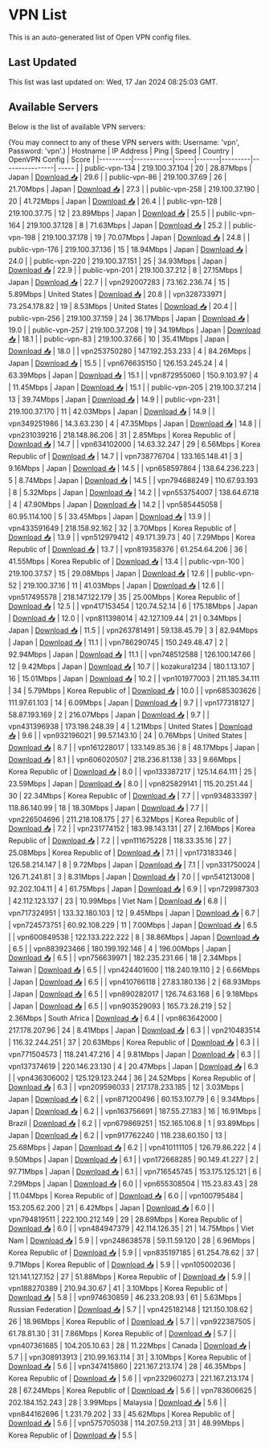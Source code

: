 # VPN List

This is an auto-generated list of Open VPN config files.

## Last Updated

This list was last updated on: Wed, 17 Jan 2024 08:25:03 GMT.

## Available Servers

Below is the list of available VPN servers:

(You may connect to any of these VPN servers with: Username: 'vpn', Password: 'vpn'.)
| Hostname | IP Address | Ping | Speed | Country | OpenVPN Config | Score |
|----------|------------|------|-------|---------|----------------| ----- |
| public-vpn-134 | 219.100.37.104 | 20 | 28.87Mbps | Japan | [Download 📥](./configs/server_0_JP.ovpn) | 29.6 |
| public-vpn-86 | 219.100.37.69 | 26 | 21.70Mbps | Japan | [Download 📥](./configs/server_1_JP.ovpn) | 27.3 |
| public-vpn-258 | 219.100.37.190 | 20 | 41.72Mbps | Japan | [Download 📥](./configs/server_2_JP.ovpn) | 26.4 |
| public-vpn-128 | 219.100.37.75 | 12 | 23.89Mbps | Japan | [Download 📥](./configs/server_3_JP.ovpn) | 25.5 |
| public-vpn-164 | 219.100.37.128 | 8 | 71.63Mbps | Japan | [Download 📥](./configs/server_4_JP.ovpn) | 25.2 |
| public-vpn-198 | 219.100.37.178 | 19 | 70.07Mbps | Japan | [Download 📥](./configs/server_5_JP.ovpn) | 24.8 |
| public-vpn-176 | 219.100.37.136 | 15 | 18.94Mbps | Japan | [Download 📥](./configs/server_6_JP.ovpn) | 24.0 |
| public-vpn-220 | 219.100.37.151 | 25 | 34.93Mbps | Japan | [Download 📥](./configs/server_7_JP.ovpn) | 22.9 |
| public-vpn-201 | 219.100.37.212 | 8 | 27.15Mbps | Japan | [Download 📥](./configs/server_8_JP.ovpn) | 22.7 |
| vpn292007283 | 73.162.236.74 | 15 | 5.89Mbps | United States | [Download 📥](./configs/server_9_US.ovpn) | 20.8 |
| vpn328733971 | 73.254.178.82 | 19 | 8.53Mbps | United States | [Download 📥](./configs/server_10_US.ovpn) | 20.4 |
| public-vpn-256 | 219.100.37.159 | 24 | 36.17Mbps | Japan | [Download 📥](./configs/server_11_JP.ovpn) | 19.0 |
| public-vpn-257 | 219.100.37.208 | 19 | 34.19Mbps | Japan | [Download 📥](./configs/server_12_JP.ovpn) | 18.1 |
| public-vpn-83 | 219.100.37.66 | 10 | 35.41Mbps | Japan | [Download 📥](./configs/server_13_JP.ovpn) | 18.0 |
| vpn253750280 | 147.192.253.233 | 4 | 84.26Mbps | Japan | [Download 📥](./configs/server_14_JP.ovpn) | 15.5 |
| vpn676635150 | 126.153.245.24 | 4 | 63.39Mbps | Japan | [Download 📥](./configs/server_15_JP.ovpn) | 15.1 |
| vpn872955060 | 150.9.103.97 | 4 | 11.45Mbps | Japan | [Download 📥](./configs/server_16_JP.ovpn) | 15.1 |
| public-vpn-205 | 219.100.37.214 | 13 | 39.74Mbps | Japan | [Download 📥](./configs/server_17_JP.ovpn) | 14.9 |
| public-vpn-231 | 219.100.37.170 | 11 | 42.03Mbps | Japan | [Download 📥](./configs/server_18_JP.ovpn) | 14.9 |
| vpn349251986 | 14.3.63.230 | 4 | 47.35Mbps | Japan | [Download 📥](./configs/server_19_JP.ovpn) | 14.8 |
| vpn231039216 | 218.148.86.206 | 31 | 2.85Mbps | Korea Republic of | [Download 📥](./configs/server_20_KR.ovpn) | 14.7 |
| vpn634102000 | 14.63.32.247 | 29 | 6.56Mbps | Korea Republic of | [Download 📥](./configs/server_21_KR.ovpn) | 14.7 |
| vpn738776704 | 133.165.148.41 | 3 | 9.16Mbps | Japan | [Download 📥](./configs/server_22_JP.ovpn) | 14.5 |
| vpn658597864 | 138.64.236.223 | 5 | 8.74Mbps | Japan | [Download 📥](./configs/server_23_JP.ovpn) | 14.5 |
| vpn794688249 | 110.67.93.193 | 8 | 5.32Mbps | Japan | [Download 📥](./configs/server_24_JP.ovpn) | 14.2 |
| vpn553754007 | 138.64.67.18 | 4 | 47.90Mbps | Japan | [Download 📥](./configs/server_25_JP.ovpn) | 14.2 |
| vpn585445058 | 60.95.114.100 | 5 | 33.45Mbps | Japan | [Download 📥](./configs/server_26_JP.ovpn) | 13.9 |
| vpn433591649 | 218.158.92.162 | 32 | 3.70Mbps | Korea Republic of | [Download 📥](./configs/server_27_KR.ovpn) | 13.9 |
| vpn512979412 | 49.171.39.73 | 40 | 7.29Mbps | Korea Republic of | [Download 📥](./configs/server_28_KR.ovpn) | 13.7 |
| vpn819358376 | 61.254.64.206 | 36 | 41.55Mbps | Korea Republic of | [Download 📥](./configs/server_29_KR.ovpn) | 13.4 |
| public-vpn-100 | 219.100.37.57 | 15 | 29.08Mbps | Japan | [Download 📥](./configs/server_30_JP.ovpn) | 12.6 |
| public-vpn-52 | 219.100.37.16 | 11 | 41.03Mbps | Japan | [Download 📥](./configs/server_31_JP.ovpn) | 12.6 |
| vpn517495578 | 218.147.122.179 | 35 | 25.00Mbps | Korea Republic of | [Download 📥](./configs/server_32_KR.ovpn) | 12.5 |
| vpn417153454 | 120.74.52.14 | 6 | 175.18Mbps | Japan | [Download 📥](./configs/server_33_JP.ovpn) | 12.0 |
| vpn811398014 | 42.127.109.44 | 21 | 0.34Mbps | Japan | [Download 📥](./configs/server_34_JP.ovpn) | 11.5 |
| vpn263781491 | 59.138.45.79 | 3 | 82.94Mbps | Japan | [Download 📥](./configs/server_35_JP.ovpn) | 11.1 |
| vpn786290745 | 150.249.48.47 | 2 | 92.94Mbps | Japan | [Download 📥](./configs/server_36_JP.ovpn) | 11.1 |
| vpn748512588 | 126.100.147.66 | 12 | 9.42Mbps | Japan | [Download 📥](./configs/server_37_JP.ovpn) | 10.7 |
| kozakura1234 | 180.1.13.107 | 16 | 15.01Mbps | Japan | [Download 📥](./configs/server_38_JP.ovpn) | 10.2 |
| vpn101977003 | 211.185.34.111 | 34 | 5.79Mbps | Korea Republic of | [Download 📥](./configs/server_39_KR.ovpn) | 10.0 |
| vpn685303626 | 111.97.61.103 | 14 | 6.09Mbps | Japan | [Download 📥](./configs/server_40_JP.ovpn) | 9.7 |
| vpn177318127 | 58.87.193.169 | 2 | 216.07Mbps | Japan | [Download 📥](./configs/server_41_JP.ovpn) | 9.7 |
| vpn431396938 | 173.198.248.39 | 4 | 1.21Mbps | United States | [Download 📥](./configs/server_42_US.ovpn) | 9.6 |
| vpn932196021 | 99.57.143.10 | 24 | 0.76Mbps | United States | [Download 📥](./configs/server_43_US.ovpn) | 8.7 |
| vpn161228017 | 133.149.85.36 | 8 | 48.17Mbps | Japan | [Download 📥](./configs/server_44_JP.ovpn) | 8.1 |
| vpn606020507 | 218.236.81.138 | 33 | 9.66Mbps | Korea Republic of | [Download 📥](./configs/server_45_KR.ovpn) | 8.0 |
| vpn133387217 | 125.14.64.111 | 25 | 23.59Mbps | Japan | [Download 📥](./configs/server_46_JP.ovpn) | 8.0 |
| vpn825829141 | 115.20.251.44 | 30 | 22.34Mbps | Korea Republic of | [Download 📥](./configs/server_47_KR.ovpn) | 7.7 |
| vpn934833397 | 118.86.140.99 | 18 | 18.30Mbps | Japan | [Download 📥](./configs/server_48_JP.ovpn) | 7.7 |
| vpn226504696 | 211.218.108.175 | 27 | 6.32Mbps | Korea Republic of | [Download 📥](./configs/server_49_KR.ovpn) | 7.2 |
| vpn231774152 | 183.98.143.131 | 27 | 2.16Mbps | Korea Republic of | [Download 📥](./configs/server_50_KR.ovpn) | 7.2 |
| vpn111675228 | 118.33.35.16 | 27 | 25.08Mbps | Korea Republic of | [Download 📥](./configs/server_51_KR.ovpn) | 7.1 |
| vpn173183346 | 126.58.214.147 | 8 | 9.72Mbps | Japan | [Download 📥](./configs/server_52_JP.ovpn) | 7.1 |
| vpn331750024 | 126.71.241.81 | 3 | 8.31Mbps | Japan | [Download 📥](./configs/server_53_JP.ovpn) | 7.0 |
| vpn541213008 | 92.202.104.11 | 4 | 61.75Mbps | Japan | [Download 📥](./configs/server_54_JP.ovpn) | 6.9 |
| vpn729987303 | 42.112.123.137 | 23 | 10.99Mbps | Viet Nam | [Download 📥](./configs/server_55_VN.ovpn) | 6.8 |
| vpn717324951 | 133.32.180.103 | 12 | 9.45Mbps | Japan | [Download 📥](./configs/server_56_JP.ovpn) | 6.7 |
| vpn724573751 | 60.92.108.229 | 11 | 7.00Mbps | Japan | [Download 📥](./configs/server_57_JP.ovpn) | 6.5 |
| vpn600849538 | 122.133.222.222 | 8 | 38.86Mbps | Japan | [Download 📥](./configs/server_58_JP.ovpn) | 6.5 |
| vpn883923466 | 180.199.192.146 | 4 | 196.00Mbps | Japan | [Download 📥](./configs/server_59_JP.ovpn) | 6.5 |
| vpn756639971 | 182.235.231.66 | 18 | 2.34Mbps | Taiwan | [Download 📥](./configs/server_60_TW.ovpn) | 6.5 |
| vpn424401600 | 118.240.19.110 | 2 | 6.66Mbps | Japan | [Download 📥](./configs/server_61_JP.ovpn) | 6.5 |
| vpn410766118 | 27.83.180.136 | 2 | 68.93Mbps | Japan | [Download 📥](./configs/server_62_JP.ovpn) | 6.5 |
| vpn890282017 | 126.74.63.168 | 6 | 9.18Mbps | Japan | [Download 📥](./configs/server_63_JP.ovpn) | 6.5 |
| vpn903529093 | 165.73.28.219 | 52 | 2.36Mbps | South Africa | [Download 📥](./configs/server_64_ZA.ovpn) | 6.4 |
| vpn863642000 | 217.178.207.96 | 24 | 8.41Mbps | Japan | [Download 📥](./configs/server_65_JP.ovpn) | 6.3 |
| vpn210483514 | 116.32.244.251 | 37 | 20.63Mbps | Korea Republic of | [Download 📥](./configs/server_66_KR.ovpn) | 6.3 |
| vpn771504573 | 118.241.47.216 | 4 | 9.81Mbps | Japan | [Download 📥](./configs/server_67_JP.ovpn) | 6.3 |
| vpn137374619 | 220.146.23.130 | 4 | 20.47Mbps | Japan | [Download 📥](./configs/server_68_JP.ovpn) | 6.3 |
| vpn436306002 | 125.129.123.244 | 36 | 24.52Mbps | Korea Republic of | [Download 📥](./configs/server_69_KR.ovpn) | 6.3 |
| vpn209596033 | 217.178.233.185 | 12 | 3.03Mbps | Japan | [Download 📥](./configs/server_70_JP.ovpn) | 6.2 |
| vpn871200496 | 60.153.107.79 | 6 | 9.34Mbps | Japan | [Download 📥](./configs/server_71_JP.ovpn) | 6.2 |
| vpn163756691 | 187.55.27.183 | 16 | 16.91Mbps | Brazil | [Download 📥](./configs/server_72_BR.ovpn) | 6.2 |
| vpn679869251 | 152.165.106.8 | 1 | 93.89Mbps | Japan | [Download 📥](./configs/server_73_JP.ovpn) | 6.2 |
| vpn917762240 | 118.238.60.150 | 13 | 25.68Mbps | Japan | [Download 📥](./configs/server_74_JP.ovpn) | 6.2 |
| vpn410111105 | 126.79.86.222 | 4 | 9.50Mbps | Japan | [Download 📥](./configs/server_75_JP.ovpn) | 6.1 |
| vpn172668285 | 90.149.41.227 | 2 | 97.71Mbps | Japan | [Download 📥](./configs/server_76_JP.ovpn) | 6.1 |
| vpn716545745 | 153.175.125.121 | 6 | 7.29Mbps | Japan | [Download 📥](./configs/server_77_JP.ovpn) | 6.0 |
| vpn655308504 | 115.23.83.43 | 28 | 11.04Mbps | Korea Republic of | [Download 📥](./configs/server_78_KR.ovpn) | 6.0 |
| vpn100795484 | 153.205.62.200 | 21 | 6.42Mbps | Japan | [Download 📥](./configs/server_79_JP.ovpn) | 6.0 |
| vpn794819511 | 222.100.212.149 | 29 | 28.69Mbps | Korea Republic of | [Download 📥](./configs/server_80_KR.ovpn) | 6.0 |
| vpn484947379 | 42.114.126.35 | 21 | 14.75Mbps | Viet Nam | [Download 📥](./configs/server_81_VN.ovpn) | 5.9 |
| vpn248638578 | 59.11.59.120 | 28 | 6.96Mbps | Korea Republic of | [Download 📥](./configs/server_82_KR.ovpn) | 5.9 |
| vpn835197185 | 61.254.78.62 | 37 | 9.71Mbps | Korea Republic of | [Download 📥](./configs/server_83_KR.ovpn) | 5.9 |
| vpn105002036 | 121.141.127.152 | 27 | 51.88Mbps | Korea Republic of | [Download 📥](./configs/server_84_KR.ovpn) | 5.9 |
| vpn188270389 | 210.94.30.67 | 41 | 3.10Mbps | Korea Republic of | [Download 📥](./configs/server_85_KR.ovpn) | 5.8 |
| vpn974630859 | 46.233.208.93 | 61 | 5.63Mbps | Russian Federation | [Download 📥](./configs/server_86_RU.ovpn) | 5.7 |
| vpn425182148 | 121.150.108.62 | 26 | 18.96Mbps | Korea Republic of | [Download 📥](./configs/server_87_KR.ovpn) | 5.7 |
| vpn922387505 | 61.78.81.30 | 31 | 7.86Mbps | Korea Republic of | [Download 📥](./configs/server_88_KR.ovpn) | 5.7 |
| vpn407361685 | 104.205.10.63 | 28 | 11.22Mbps | Canada | [Download 📥](./configs/server_89_CA.ovpn) | 5.7 |
| vpn308913913 | 210.99.163.114 | 31 | 3.10Mbps | Korea Republic of | [Download 📥](./configs/server_90_KR.ovpn) | 5.6 |
| vpn347415860 | 221.167.213.174 | 28 | 46.35Mbps | Korea Republic of | [Download 📥](./configs/server_91_KR.ovpn) | 5.6 |
| vpn232960273 | 221.167.213.174 | 28 | 67.24Mbps | Korea Republic of | [Download 📥](./configs/server_92_KR.ovpn) | 5.6 |
| vpn783606625 | 202.184.152.243 | 28 | 3.99Mbps | Malaysia | [Download 📥](./configs/server_93_MY.ovpn) | 5.6 |
| vpn844162696 | 1.231.79.202 | 33 | 45.62Mbps | Korea Republic of | [Download 📥](./configs/server_94_KR.ovpn) | 5.6 |
| vpn575705038 | 114.207.59.213 | 31 | 48.99Mbps | Korea Republic of | [Download 📥](./configs/server_95_KR.ovpn) | 5.5 |
